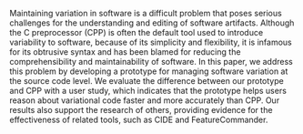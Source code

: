 Maintaining variation in software is a difficult problem that poses serious
challenges for the understanding and editing of software artifacts. Although
the C preprocessor (CPP) is often the default tool used to introduce
variability to software, because of its simplicity and flexibility, it is
infamous for its obtrusive syntax and has been blamed for reducing the
comprehensibility and maintainability of software. In this paper, we address
this problem by developing a prototype for managing software variation at the
source code level. We evaluate the difference between our prototype and CPP
with a user study, which indicates that the prototype helps users reason about
variational code faster and more accurately than CPP. Our results also support
the research of others, providing evidence for the effectiveness of related
tools, such as CIDE and FeatureCommander.
